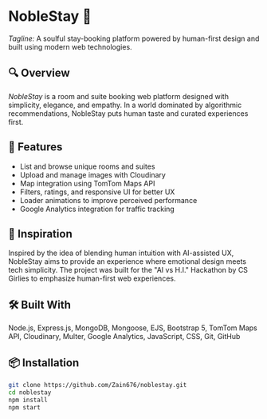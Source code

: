 # NobleStay 🏨

*Tagline:* A soulful stay-booking platform powered by human-first design and built using modern web technologies.

## 🔍 Overview

*NobleStay* is a room and suite booking web platform designed with simplicity, elegance, and empathy. In a world dominated by algorithmic recommendations, NobleStay puts human taste and curated experiences first.

## 🎯 Features

- List and browse unique rooms and suites
- Upload and manage images with Cloudinary
- Map integration using TomTom Maps API
- Filters, ratings, and responsive UI for better UX
- Loader animations to improve perceived performance
- Google Analytics integration for traffic tracking

## 🧠 Inspiration

Inspired by the idea of blending human intuition with AI-assisted UX, NobleStay aims to provide an experience where emotional design meets tech simplicity. The project was built for the "AI vs H.I." Hackathon by CS Girlies to emphasize human-first web experiences.

## 🛠 Built With

Node.js, Express.js, MongoDB, Mongoose, EJS, Bootstrap 5, TomTom Maps API, Cloudinary, Multer, Google Analytics, JavaScript, CSS, Git, GitHub

## 📦 Installation

```bash
git clone https://github.com/Zain676/noblestay.git
cd noblestay
npm install
npm start
